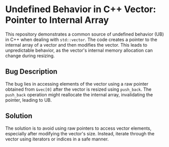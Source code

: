 # Undefined Behavior in C++ Vector: Pointer to Internal Array

This repository demonstrates a common source of undefined behavior (UB) in C++ when dealing with `std::vector`.  The code creates a pointer to the internal array of a vector and then modifies the vector. This leads to unpredictable behavior, as the vector's internal memory allocation can change during resizing.

## Bug Description
The bug lies in accessing elements of the vector using a raw pointer obtained from `&vec[0]` after the vector is resized using `push_back`.  The `push_back` operation might reallocate the internal array, invalidating the pointer, leading to UB.

## Solution
The solution is to avoid using raw pointers to access vector elements, especially after modifying the vector's size. Instead, iterate through the vector using iterators or indices in a safe manner.